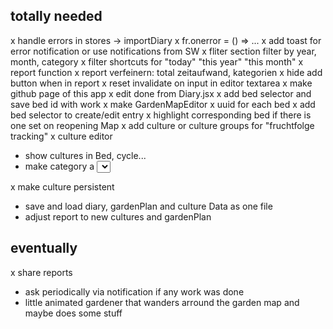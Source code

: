 ## totally needed
x handle errors in stores -> importDiary
  x fr.onerror = () => ...
x add toast for error notification or use notifications from SW
x fliter section filter by year, month, category
  x filter shortcuts for "today" "this year" "this month"
x report function
  x report verfeinern: total zeitaufwand, kategorien
x hide add button when in report
x reset invalidate on input in editor textarea
x make github page of this app
x edit done from Diary.jsx
x add bed selector and save bed id with work
  x make GardenMapEditor
  x uuid for each bed
  x add bed selector to create/edit entry
  x highlight corresponding bed if there is one set on reopening Map
x add culture or culture groups for "fruchtfolge tracking"
  x culture editor
  - show cultures in Bed, cycle...
- make category a <select> element

x make culture persistent

- save and load diary, gardenPlan and culture Data as one file
- adjust report to new cultures and gardenPlan
<!--  -->
## eventually
x share reports 
- ask periodically via notification if any work was done
- little animated gardener that wanders arround the garden map and maybe does some stuff
